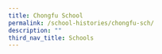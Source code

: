 ```yaml
---
title: Chongfu School
permalink: /school-histories/chongfu-sch/
description: ""
third_nav_title: Schools
---
```


